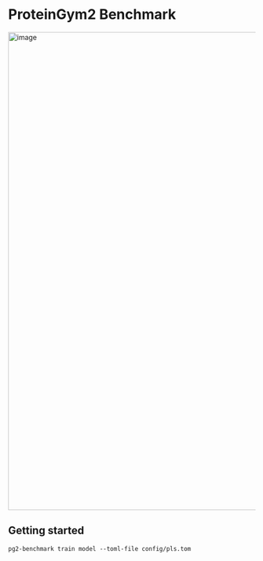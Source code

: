 # ProteinGym2 Benchmark

<img width="972" alt="image" src="https://github.com/user-attachments/assets/68328a2b-82c9-44b8-ab1b-ff9d97bc8bbc" />

## Getting started

```
pg2-benchmark train model --toml-file config/pls.tom
```
